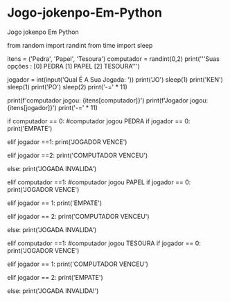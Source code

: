# Jogo-jokenpo-Em-Python
Jogo jokenpo Em Python

from random import randint
from time import sleep

itens = ('Pedra', 'Papel', 'Tesoura')
computador = randint(0,2)
print('''Suas opções :
[0] PEDRA
[1] PAPEL
[2] TESOURA''')

jogador = int(input('Qual É A Sua Jogada: '))
print('JO')
sleep(1)
print('KEN')
sleep(1)
print('PO')
sleep(2)
print('-=' * 11)

print(f'computador jogou: {itens[computador]}')
print(f'Jogador jogou: {itens[jogador]}')
print('-=' * 11)

if computador == 0: #computador jogou PEDRA
   if jogador == 0:
       print('EMPATE')

   elif jogador ==1:
       print('JOGADOR VENCE')

   elif jogador ==2:
       print('COMPUTADOR VENCEU')

   else:
       print('JOGADA INVALIDA')

elif computador ==1: #computador jogou PAPEL
   if jogador == 0:
       print('JOGADOR VENCE')

   elif jogador == 1:
       print('EMPATE')

   elif jogador == 2:
       print('COMPUTADOR VENCEU')

   else:
       print('JOGADA INVALIDA')

elif computador ==1: #computador jogou TESOURA
   if jogador == 0:
       print('JOGADOR VENCE')

   elif jogador == 1:
       print('COMPUTADOR VENCEU')

   elif jogador == 2:
       print('EMPATE')

   else:
       print('JOGADA INVALIDA!')
